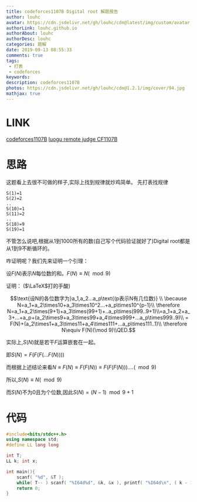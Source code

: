 ```yaml
---
title: codeforces1107B Digital root 解题报告
author: louhc
avatar: https://cdn.jsdelivr.net/gh/louhc/cdn@latest/img/custom/avatar.jpg
authorLink: louhc.github.io
authorAbout: louhc
authorDesc: louhc
categories: 题解
date: 2019-09-13 08:55:33
comments: true
tags:
 - 打表
 - codeforces
keywords: 
description: codeforces1107B
photos: https://cdn.jsdelivr.net/gh/louhc/cdn@1.2.1/img/cover/94.jpg
mathjax: true
---
```


# LINK

[codeforces1107B](http://codeforces.com/problemset/problem/1107/B)
[luogu remote judge CF1107B](https://www.luogu.org/problem/CF1107B)

# 思路

这题看上去很不可做的样子,实际上找到规律就炒鸡简单。
先打表找规律

```
S(1)=1
S(2)=2
..
S(10)=1
S(11)=2
..
S(18)=9
S(19)=1
```

不管怎么说吧,根据从1到1000所有的数(自己写个代码验证就好了)Digital root都是从1到9不断循环的。

咋证明呢？我们先来证明一个引理：

设$F(N)$表示$N$每位数的和。$F(N)\equiv N(\mod 9)$

证明：
($\LaTeX$打的手酸)

$$\text{设N的各位数字为}a_1,a_2...a_p\text{(p表示N有几位数)} \\ \because N=a_1+a_2\times10+a_3\times10^2...+a_p\times10^{p-1}\\ \therefore N=a_1+a_2\times(9+1)+a_3\times(99+1)+..a_p\times(999..9+1)\\=a_1+a_2+a_3+...+a_p+(a_2\times9+a_3\times99+a_4\times999+...a_p\times999..9)\\ = F(N)+(a_2\times1+a_3\times11+a_4\times111+...a_p\times111..1)\\ \therefore N\equiv F(N)(\mod 9)\\QED.$$

实际上,$S(N)$就是若干$F$运算嵌套在一起。

即$S(N)=F(F(F(...F(N))))$

而根据上述结论来看$N\equiv F(N) \equiv F(F(N))\equiv F(F(F(N)))....(\mod 9)$

所以,$S(N)\equiv N(\mod 9)$

而$S(N)$不为0且为个位数,因此$S(N)=(N-1)\mod 9+1$

# 代码

```cpp
#include<bits/stdc++.h>
using namespace std;
#define LL long long

int T;
LL k; int x;

int main(){
	scanf( "%d", &T );
	while( T-- ) scanf( "%I64d%d", &k, &x ), printf( "%I64d\n", ( k - 1 ) * 9 + x );
	return 0;
} 
```

